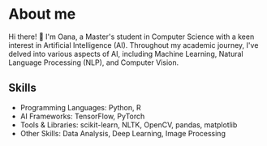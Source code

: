# About me
Hi there! 👋 I'm Oana, a Master's student in Computer Science with a keen interest in Artificial Intelligence (AI). Throughout my academic journey, I've delved into various aspects of AI, including Machine Learning, Natural Language Processing (NLP), and Computer Vision.

## Skills

- Programming Languages: Python, R
- AI Frameworks: TensorFlow, PyTorch
- Tools & Libraries: scikit-learn, NLTK, OpenCV, pandas, matplotlib
- Other Skills: Data Analysis, Deep Learning, Image Processing
